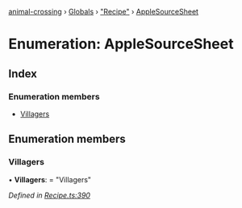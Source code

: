 [animal-crossing](../README.md) › [Globals](../globals.md) › ["Recipe"](../modules/_recipe_.md) › [AppleSourceSheet](_recipe_.applesourcesheet.md)

# Enumeration: AppleSourceSheet

## Index

### Enumeration members

* [Villagers](_recipe_.applesourcesheet.md#villagers)

## Enumeration members

###  Villagers

• **Villagers**: = "Villagers"

*Defined in [Recipe.ts:390](https://github.com/Norviah/animal-crossing/blob/6476932/module/types/Recipe.ts#L390)*
